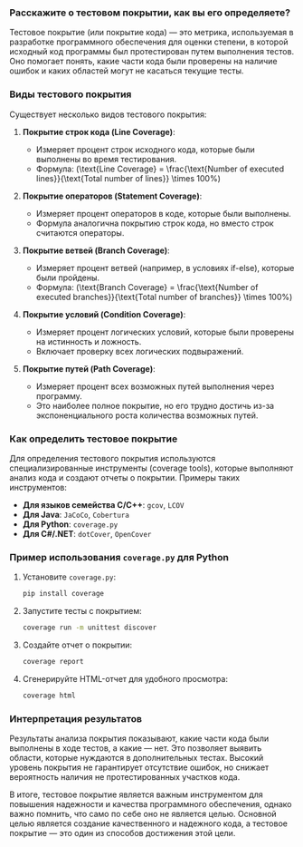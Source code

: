 ### Расскажите о тестовом покрытии, как вы его определяете?

Тестовое покрытие (или покрытие кода) — это метрика, используемая в разработке программного обеспечения для оценки степени, в которой исходный код программы был протестирован путем выполнения тестов. Оно помогает понять, какие части кода были проверены на наличие ошибок и каких областей могут не касаться текущие тесты.

### Виды тестового покрытия
Существует несколько видов тестового покрытия:

1. **Покрытие строк кода (Line Coverage)**:
    - Измеряет процент строк исходного кода, которые были выполнены во время тестирования.
    - Формула: \(\text{Line Coverage} = \frac{\text{Number of executed lines}}{\text{Total number of lines}} \times 100\%\)

2. **Покрытие операторов (Statement Coverage)**:
    - Измеряет процент операторов в коде, которые были выполнены.
    - Формула аналогична покрытию строк кода, но вместо строк считаются операторы.

3. **Покрытие ветвей (Branch Coverage)**:
    - Измеряет процент ветвей (например, в условиях if-else), которые были пройдены.
    - Формула: \(\text{Branch Coverage} = \frac{\text{Number of executed branches}}{\text{Total number of branches}} \times 100\%\)

4. **Покрытие условий (Condition Coverage)**:
    - Измеряет процент логических условий, которые были проверены на истинность и ложность.
    - Включает проверку всех логических подвыражений.

5. **Покрытие путей (Path Coverage)**:
    - Измеряет процент всех возможных путей выполнения через программу.
    - Это наиболее полное покрытие, но его трудно достичь из-за экспоненциального роста количества возможных путей.

### Как определить тестовое покрытие
Для определения тестового покрытия используются специализированные инструменты (coverage tools), которые выполняют анализ кода и создают отчеты о покрытии. Примеры таких инструментов:

- **Для языков семейства C/C++**: `gcov`, `LCOV`
- **Для Java**: `JaCoCo`, `Cobertura`
- **Для Python**: `coverage.py`
- **Для C#/.NET**: `dotCover`, `OpenCover`

### Пример использования `coverage.py` для Python
1. Установите `coverage.py`:
    ```bash
    pip install coverage
    ```

2. Запустите тесты с покрытием:
    ```bash
    coverage run -m unittest discover
    ```

3. Создайте отчет о покрытии:
    ```bash
    coverage report
    ```

4. Сгенерируйте HTML-отчет для удобного просмотра:
    ```bash
    coverage html
    ```

### Интерпретация результатов
Результаты анализа покрытия показывают, какие части кода были выполнены в ходе тестов, а какие — нет. Это позволяет выявить области, которые нуждаются в дополнительных тестах. Высокий уровень покрытия не гарантирует отсутствие ошибок, но снижает вероятность наличия не протестированных участков кода.

В итоге, тестовое покрытие является важным инструментом для повышения надежности и качества программного обеспечения, однако важно помнить, что само по себе оно не является целью. Основной целью является создание качественного и надежного кода, а тестовое покрытие — это один из способов достижения этой цели.
